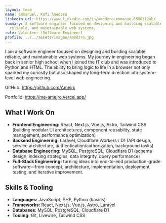 ```yaml
---
layout: team
name: Emmanuel, Kofi Amedzro
linkedin_url: https://www.linkedin.com/in/amedzro-emmanue-6686312ab/
summary: A software engineer focused on designing and building scalable,
  reliable, and maintainable web systems.
role: Volunteer (Software Engineer)
profile: ../../assets/images/amedzro.jpg
---
```

I am a software engineer focused on designing and building scalable, reliable, and maintainable web systems. My journey in engineering began back in senior high school when I joined the IT club and was introduced to Python and HTML. The ability to bring logic to life in a browser not only sparked my curiosity but also shaped my long-term direction into system-level web engineering.  

GitHub: https://github.com/Amejro

Portfolio: https://me-amejro.vercel.app/

## What I Work On

* **Frontend Engineering:** React, Next.js, Vue.js, Astro, Tailwind CSS (building modular UI architectures, component reusability, state management, performance optimization)
* **Backend Engineering:** Laravel, Cloudflare Workers / D1 (API design, service architecture, authentication/authorization, background tasks)
* **Database Engineering:** MySQL, PostgreSQL, Cloudflare D1 (schema design, indexing strategies, data integrity, query performance)
* **Full-Stack Engineering:** turning ideas into end-to-end production-grade software—from concept, architecture, implementation, deployment, testing, and iterative improvement.

## Skills & Tooling

* **Languages:** JavaScript, PHP, Python (basics)
* **Frameworks:** React, Next.js, Vue.js, Astro, Laravel
* **Databases:** MySQL, PostgreSQL, Cloudflare D1
* **Tooling:** Git, Livewire, Tailwind CSS
